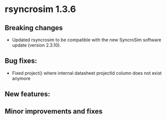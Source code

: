 # rsyncrosim 1.3.6

## Breaking changes

* Updated rsyncrosim to be compatible with the new SyncroSim software update (version 2.3.10).

## Bug fixes:

* Fixed project() where internal datasheet projectId column does not exist anymore

## New features:


## Minor improvements and fixes